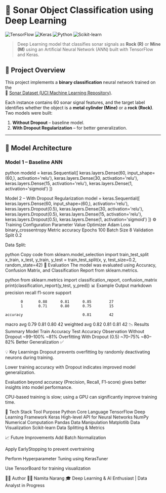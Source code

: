 # 🧠 Sonar Object Classification using Deep Learning  

![TensorFlow](https://img.shields.io/badge/TensorFlow-FF6F00?style=flat&logo=tensorflow&logoColor=white)
![Keras](https://img.shields.io/badge/Keras-D00000?style=flat&logo=keras&logoColor=white)
![Python](https://img.shields.io/badge/Python-3776AB?style=flat&logo=python&logoColor=white)
![Scikit-learn](https://img.shields.io/badge/Scikit--learn-F7931E?style=flat&logo=scikitlearn&logoColor=white)

> Deep Learning model that classifies sonar signals as **Rock (R)** or **Mine (M)** using an Artificial Neural Network (ANN) built with TensorFlow and Keras.


## 📘 Project Overview

This project implements a **binary classification** neural network trained on the  
🎯 [Sonar Dataset (UCI Machine Learning Repository)](https://archive.ics.uci.edu/ml/datasets/connectionist+bench+(sonar,+mines+vs.+rocks)).  

Each instance contains 60 sonar signal features, and the target label identifies whether the object is a **metal cylinder (Mine)** or a **rock (Rock)**.  
Two models were built:
1. **Without Dropout** – baseline model.
2. **With Dropout Regularization** – for better generalization.

---

## 🧩 Model Architecture

### **Model 1 – Baseline ANN**

python
modeld = keras.Sequential([
    keras.layers.Dense(60, input_shape=(60,), activation='relu'),
    keras.layers.Dense(30, activation='relu'),
    keras.layers.Dense(15, activation='relu'),
    keras.layers.Dense(1, activation='sigmoid')
])

Model 2 – With Dropout Regularization
model = keras.Sequential([
    keras.layers.Dense(60, input_shape=(60,), activation='relu'),
    keras.layers.Dropout(0.5),
    keras.layers.Dense(30, activation='relu'),
    keras.layers.Dropout(0.5),
    keras.layers.Dense(15, activation='relu'),
    keras.layers.Dropout(0.5),
    keras.layers.Dense(1, activation='sigmoid')
])
⚙️ Training Configuration
Parameter	Value
Optimizer	Adam
Loss	binary_crossentropy
Metric	accuracy
Epochs	100
Batch Size	8
Validation Split	0.2

Data Split:

python
Copy code
from sklearn.model_selection import train_test_split
x_train, x_test, y_train, y_test = train_test_split(x, y, test_size=0.2, random_state=42)
🧾 Evaluation
The model was evaluated using Accuracy, Confusion Matrix, and Classification Report from
sklearn.metrics.

python
from sklearn.metrics import classification_report, confusion_matrix
print(classification_report(y_test, y_pred))
📊 Example Output
markdown
              precision    recall  f1-score   support

           0       0.88      0.81      0.85        27
           1       0.71      0.80      0.75        15

    accuracy                           0.81        42
   macro avg       0.79      0.81      0.80        42
weighted avg       0.82      0.81      0.81        42
📉 Results Summary
Model	Train Accuracy	Test Accuracy	Observation
Without Dropout	~99–100%	~81%	Overfitting
With Dropout (0.5)	~70–75%	~80–82%	Better Generalization ✅


💡 Key Learnings
Dropout prevents overfitting by randomly deactivating neurons during training.

Lower training accuracy with Dropout indicates improved model generalization.

Evaluation beyond accuracy (Precision, Recall, F1-score) gives better insights into model performance.

CPU-based training is slow; using a GPU can significantly improve training time.

🧰 Tech Stack
Tool	Purpose
Python	Core Language
TensorFlow	Deep Learning Framework
Keras	High-level API for Neural Networks
NumPy	Numerical Computation
Pandas	Data Manipulation
Matplotlib	Data Visualization
Scikit-learn	Data Splitting & Metrics

📈 Future Improvements
Add Batch Normalization

Apply EarlyStopping to prevent overtraining

Perform Hyperparameter Tuning using KerasTuner

Use TensorBoard for training visualization

🧑‍💻 Author
👩‍💻 Namita Narang
🎓 Deep Learning & AI Enthusiast | Data Analyst in Progress

